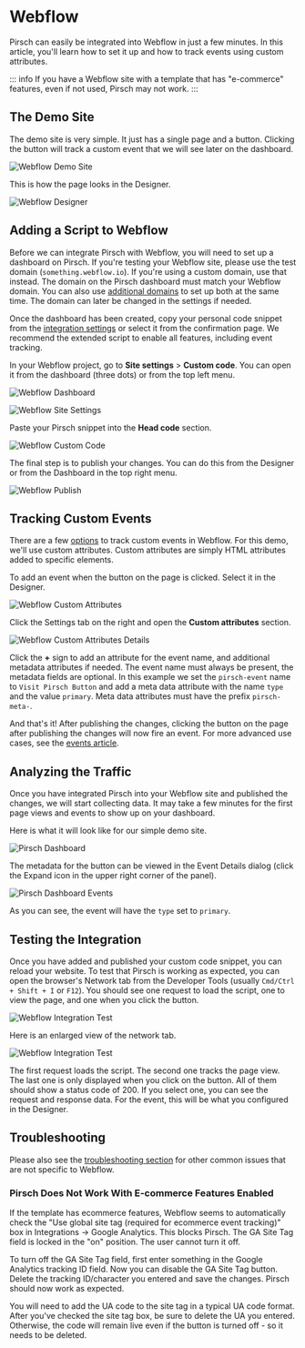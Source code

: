 # Webflow

Pirsch can easily be integrated into Webflow in just a few minutes. In this article, you'll learn how to set it up and how to track events using custom attributes.

::: info
If you have a Webflow site with a template that has "e-commerce" features, even if not used, Pirsch may not work.
:::

## The Demo Site

The demo site is very simple. It just has a single page and a button. Clicking the button will track a custom event that we will see later on the dashboard.

![Webflow Demo Site](/static/integrations/webflow/webflow-demo-site.png)

This is how the page looks in the Designer.

![Webflow Designer](/static/integrations/webflow/webflow-designer.png)

## Adding a Script to Webflow

Before we can integrate Pirsch with Webflow, you will need to set up a dashboard on Pirsch. If you're testing your Webflow site, please use the test domain (`something.webflow.io`). If you're using a custom domain, use that instead. The domain on the Pirsch dashboard must match your Webflow domain. You can also use [additional domains](/advanced/domains-rollup.md) to set up both at the same time. The domain can later be changed in the settings if needed.

Once the dashboard has been created, copy your personal code snippet from the [integration settings](https://dashboard.pirsch.io/settings/integration) or select it from the confirmation page. We recommend the extended script to enable all features, including event tracking.

In your Webflow project, go to **Site settings** > **Custom code**. You can open it from the dashboard (three dots) or from the top left menu.

![Webflow Dashboard](/static/integrations/webflow/webflow-dashboard-small.png)

![Webflow Site Settings](/static/integrations/webflow/webflow-site-settings-menu-small.png)

Paste your Pirsch snippet into the **Head code** section.

![Webflow Custom Code](/static/integrations/webflow/webflow-custom-code.png)

The final step is to publish your changes. You can do this from the Designer or from the Dashboard in the top right menu.

![Webflow Publish](/static/integrations/webflow/webflow-publish.png)

## Tracking Custom Events

There are a few [options](/advanced/events.md) to track custom events in Webflow. For this demo, we'll use custom attributes. Custom attributes are simply HTML attributes added to specific elements.

To add an event when the button on the page is clicked. Select it in the Designer.

![Webflow Custom Attributes](/static/integrations/webflow/webflow-custom-attributes.png)

Click the Settings tab on the right and open the **Custom attributes** section.

![Webflow Custom Attributes Details](/static/integrations/webflow/webflow-custom-attributes-small.png)

Click the **+** sign to add an attribute for the event name, and additional metadata attributes if needed. The event name must always be present, the metadata fields are optional. In this example we set the `pirsch-event` name to `Visit Pirsch Button` and add a meta data attribute with the name `type` and the value `primary`. Meta data attributes must have the prefix `pirsch-meta-`.

And that's it! After publishing the changes, clicking the button on the page after publishing the changes will now fire an event. For more advanced use cases, see the [events article](/advanced/events.md).

## Analyzing the Traffic

Once you have integrated Pirsch into your Webflow site and published the changes, we will start collecting data. It may take a few minutes for the first page views and events to show up on your dashboard.

Here is what it will look like for our simple demo site.

![Pirsch Dashboard](/static/integrations/webflow/webflow-pirsch-dashboard.png)

The metadata for the button can be viewed in the Event Details dialog (click the Expand icon in the upper right corner of the panel).

![Pirsch Dashboard Events](/static/integrations/webflow/webflow-pirsch-dashboard-event.png)

As you can see, the event will have the `type` set to `primary`.

## Testing the Integration

Once you have added and published your custom code snippet, you can reload your website. To test that Pirsch is working as expected, you can open the browser's Network tab from the Developer Tools (usually `Cmd/Ctrl + Shift + I` or `F12`). You should see one request to load the script, one to view the page, and one when you click the button.

![Webflow Integration Test](/static/integrations/webflow/webflow-demo.png)

Here is an enlarged view of the network tab.

![Webflow Integration Test](/static/integrations/webflow/webflow-demo-network.png)

The first request loads the script. The second one tracks the page view. The last one is only displayed when you click on the button. All of them should show a status code of 200. If you select one, you can see the request and response data. For the event, this will be what you configured in the Designer.

## Troubleshooting

Please also see the [troubleshooting section](/get-started/troubleshooting.md) for other common issues that are not specific to Webflow.

### Pirsch Does Not Work With E-commerce Features Enabled

If the template has ecommerce features, Webflow seems to automatically check the "Use global site tag (required for ecommerce event tracking)" box in Integrations -> Google Analytics. This blocks Pirsch. The GA Site Tag field is locked in the "on" position. The user cannot turn it off.

To turn off the GA Site Tag field, first enter something in the Google Analytics tracking ID field. Now you can disable the GA Site Tag button. Delete the tracking ID/character you entered and save the changes. Pirsch should now work as expected.

You will need to add the UA code to the site tag in a typical UA code format. After you've checked the site tag box, be sure to delete the UA you entered. Otherwise, the code will remain live even if the button is turned off - so it needs to be deleted.
